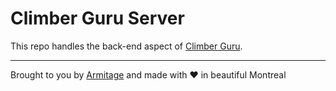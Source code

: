 # Climber Guru Server

This repo handles the back-end aspect of [Climber Guru](https://climber.guru).

----
Brought to you by [Armitage](https://armitageweb.net) and made with :heart: in beautiful Montreal
